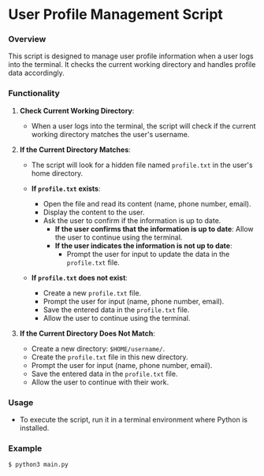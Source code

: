 # User Profile Management Script

### Overview
This script is designed to manage user profile information when a user logs into the terminal. It checks the current working directory and handles profile data accordingly.

### Functionality

1. **Check Current Working Directory**:
   - When a user logs into the terminal, the script will check if the current working directory matches the user's username.

2. **If the Current Directory Matches**:
   - The script will look for a hidden file named `profile.txt` in the user's home directory.
   
   - **If `profile.txt` exists**:
     - Open the file and read its content (name, phone number, email).
     - Display the content to the user.
     - Ask the user to confirm if the information is up to date.
       - **If the user confirms that the information is up to date**: Allow the user to continue using the terminal.
       - **If the user indicates the information is not up to date**:
         - Prompt the user for input to update the data in the `profile.txt` file.

   - **If `profile.txt` does not exist**:
     - Create a new `profile.txt` file.
     - Prompt the user for input (name, phone number, email).
     - Save the entered data in the `profile.txt` file.
     - Allow the user to continue using the terminal.

3. **If the Current Directory Does Not Match**:
   - Create a new directory: `$HOME/username/`.
   - Create the `profile.txt` file in this new directory.
   - Prompt the user for input (name, phone number, email).
   - Save the entered data in the `profile.txt` file.
   - Allow the user to continue with their work.

### Usage
- To execute the script, run it in a terminal environment where Python is installed.

### Example
```bash
$ python3 main.py
